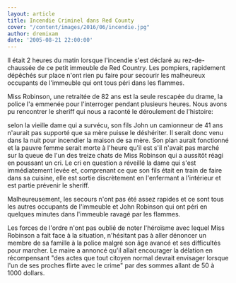 ```yaml
---
layout: article
title: Incendie Criminel dans Red County
cover: "/content/images/2016/06/incendie.jpg"
author: dremixam
date: '2005-08-21 22:00:00'
---
```


Il était 2 heures du matin lorsque l'incendie s'est déclaré au rez-de-chaussée de ce petit immeuble de Red Country. Les pompiers, rapidement dépêchés sur place n'ont rien pu faire pour secourir les malheureux occupants de l'immeuble qui ont tous péri dans les flammes.

Miss Robinson, une retraitée de 82 ans est la seule rescapée du drame, la police l'a emmenée pour l'interroger pendant plusieurs heures. Nous avons pu rencontrer le sheriff qui nous a raconté le déroulement de l'histoire:

selon la vieille dame qui a survécu, son fils John un camionneur de 41 ans n'aurait pas supporté que sa mère puisse le déshériter. Il serait donc venu dans la nuit pour incendier la maison de sa mère. Son plan aurait fonctionné et la pauvre femme serait morte à l'heure qu'il est s'il n'avait pas marché sur la queue de l'un des treize chats de Miss Robinson qui a aussitôt réagi en poussant un cri. Le cri en question a réveillé la dame qui s'est immédiatement levée et, comprenant ce que son fils était en train de faire dans sa cuisine, elle est sortie discrètement en l'enfermant a l'intérieur et est partie prévenir le sheriff.

Malheureusement, les secours n'ont pas été assez rapides et ce sont tous les autres occupants de l'immeuble et John Robinson qui ont péri en quelques minutes dans l'immeuble ravagé par les flammes.

Les forces de l'ordre n'ont pas oublié de noter l'héroïsme avec lequel Miss Robinson a fait face à la situation, n'hésitant pas à aller dénoncer un membre de sa famille à la police malgré son âge avancé et ses difficultés pour marcher. Le maire a annoncé qu'il allait encourager la délation en récompensant "des actes que tout citoyen normal devrait envisager lorsque l'un de ses proches flirte avec le crime" par des sommes allant de 50 à 1000 dollars.

<!--kg-card-end: markdown-->
